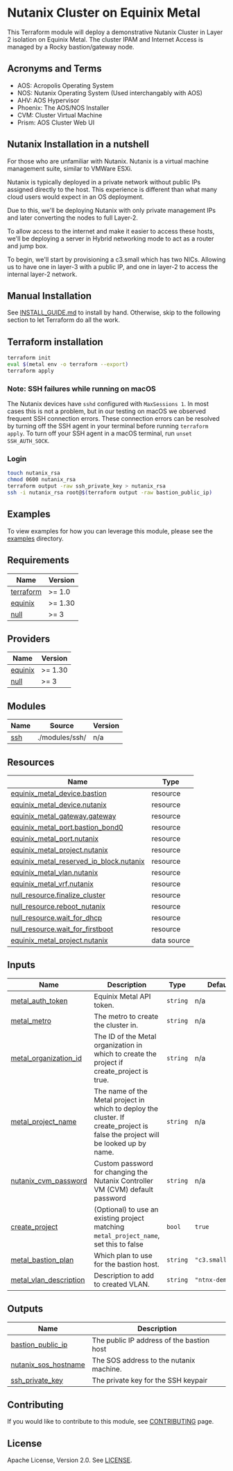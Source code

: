# Nutanix Cluster on Equinix Metal

This Terraform module will deploy a demonstrative Nutanix Cluster in Layer 2 isolation on Equinix Metal. The cluster IPAM and Internet Access is managed by a Rocky bastion/gateway node.

## Acronyms and Terms

* AOS: Acropolis Operating System
* NOS: Nutanix Operating System (Used interchangably with AOS)
* AHV: AOS Hypervisor
* Phoenix: The AOS/NOS Installer
* CVM: Cluster Virtual Machine
* Prism: AOS Cluster Web UI

## Nutanix Installation in a nutshell

For those who are unfamiliar with Nutanix. Nutanix is a virtual machine management suite, similar to VMWare ESXi.

Nutanix is typically deployed in a private network without public IPs assigned directly to the host.
This experience is different than what many cloud users would expect in an OS deployment.

Due to this, we'll be deploying Nutanix with only private management IPs and later converting the nodes to full Layer-2.

To allow access to the internet and make it easier to access these hosts, we'll be deploying a server in Hybrid networking mode to act as a router and jump box.

To begin, we'll start by provisioning a c3.small which has two NICs. Allowing us to have one in layer-3 with a public IP,
and one in layer-2 to access the internal layer-2 network.

## Manual Installation

See [INSTALL_GUIDE.md](INSTALL_GUIDE.md) to install by hand. Otherwise, skip to the following section to let Terraform do all the work.

## Terraform installation

```sh
terraform init
eval $(metal env -o terraform --export)
terraform apply
```

### Note: SSH failures while running on macOS

The Nutanix devices have `sshd` configured with `MaxSessions 1`.  In most cases this is not a problem, but in our testing on macOS we observed frequent SSH connection errors.  These connection errors can be resolved by turning off the SSH agent in your terminal before running `terraform apply`.  To turn off your SSH agent in a macOS terminal, run `unset SSH_AUTH_SOCK`.

### Login

```sh
touch nutanix_rsa
chmod 0600 nutanix_rsa
terraform output -raw ssh_private_key > nutanix_rsa
ssh -i nutanix_rsa root@$(terraform output -raw bastion_public_ip)
```

## Examples

To view examples for how you can leverage this module, please see the [examples](examples/) directory.

<!-- TEMPLATE: The following block has been generated by terraform-docs util: https://github.com/terraform-docs/terraform-docs -->
<!-- BEGIN_TF_DOCS -->
## Requirements

| Name | Version |
|------|---------|
| <a name="requirement_terraform"></a> [terraform](#requirement\_terraform) | >= 1.0 |
| <a name="requirement_equinix"></a> [equinix](#requirement\_equinix) | >= 1.30 |
| <a name="requirement_null"></a> [null](#requirement\_null) | >= 3 |

## Providers

| Name | Version |
|------|---------|
| <a name="provider_equinix"></a> [equinix](#provider\_equinix) | >= 1.30 |
| <a name="provider_null"></a> [null](#provider\_null) | >= 3 |

## Modules

| Name | Source | Version |
|------|--------|---------|
| <a name="module_ssh"></a> [ssh](#module\_ssh) | ./modules/ssh/ | n/a |

## Resources

| Name | Type |
|------|------|
| [equinix_metal_device.bastion](https://registry.terraform.io/providers/equinix/equinix/latest/docs/resources/metal_device) | resource |
| [equinix_metal_device.nutanix](https://registry.terraform.io/providers/equinix/equinix/latest/docs/resources/metal_device) | resource |
| [equinix_metal_gateway.gateway](https://registry.terraform.io/providers/equinix/equinix/latest/docs/resources/metal_gateway) | resource |
| [equinix_metal_port.bastion_bond0](https://registry.terraform.io/providers/equinix/equinix/latest/docs/resources/metal_port) | resource |
| [equinix_metal_port.nutanix](https://registry.terraform.io/providers/equinix/equinix/latest/docs/resources/metal_port) | resource |
| [equinix_metal_project.nutanix](https://registry.terraform.io/providers/equinix/equinix/latest/docs/resources/metal_project) | resource |
| [equinix_metal_reserved_ip_block.nutanix](https://registry.terraform.io/providers/equinix/equinix/latest/docs/resources/metal_reserved_ip_block) | resource |
| [equinix_metal_vlan.nutanix](https://registry.terraform.io/providers/equinix/equinix/latest/docs/resources/metal_vlan) | resource |
| [equinix_metal_vrf.nutanix](https://registry.terraform.io/providers/equinix/equinix/latest/docs/resources/metal_vrf) | resource |
| [null_resource.finalize_cluster](https://registry.terraform.io/providers/hashicorp/null/latest/docs/resources/resource) | resource |
| [null_resource.reboot_nutanix](https://registry.terraform.io/providers/hashicorp/null/latest/docs/resources/resource) | resource |
| [null_resource.wait_for_dhcp](https://registry.terraform.io/providers/hashicorp/null/latest/docs/resources/resource) | resource |
| [null_resource.wait_for_firstboot](https://registry.terraform.io/providers/hashicorp/null/latest/docs/resources/resource) | resource |
| [equinix_metal_project.nutanix](https://registry.terraform.io/providers/equinix/equinix/latest/docs/data-sources/metal_project) | data source |

## Inputs

| Name | Description | Type | Default | Required |
|------|-------------|------|---------|:--------:|
| <a name="input_metal_auth_token"></a> [metal\_auth\_token](#input\_metal\_auth\_token) | Equinix Metal API token. | `string` | n/a | yes |
| <a name="input_metal_metro"></a> [metal\_metro](#input\_metal\_metro) | The metro to create the cluster in. | `string` | n/a | yes |
| <a name="input_metal_organization_id"></a> [metal\_organization\_id](#input\_metal\_organization\_id) | The ID of the Metal organization in which to create the project if create\_project is true. | `string` | n/a | yes |
| <a name="input_metal_project_name"></a> [metal\_project\_name](#input\_metal\_project\_name) | The name of the Metal project in which to deploy the cluster.  If create\_project is false the project will be looked up by name. | `string` | n/a | yes |
| <a name="input_nutanix_cvm_password"></a> [nutanix\_cvm\_password](#input\_nutanix\_cvm\_password) | Custom password for changing the Nutanix Controller VM (CVM) default password | `string` | n/a | yes |
| <a name="input_create_project"></a> [create\_project](#input\_create\_project) | (Optional) to use an existing project matching `metal_project_name`, set this to false | `bool` | `true` | no |
| <a name="input_metal_bastion_plan"></a> [metal\_bastion\_plan](#input\_metal\_bastion\_plan) | Which plan to use for the bastion host. | `string` | `"c3.small.x86"` | no |
| <a name="input_metal_vlan_description"></a> [metal\_vlan\_description](#input\_metal\_vlan\_description) | Description to add to created VLAN. | `string` | `"ntnx-demo"` | no |

## Outputs

| Name | Description |
|------|-------------|
| <a name="output_bastion_public_ip"></a> [bastion\_public\_ip](#output\_bastion\_public\_ip) | The public IP address of the bastion host |
| <a name="output_nutanix_sos_hostname"></a> [nutanix\_sos\_hostname](#output\_nutanix\_sos\_hostname) | The SOS address to the nutanix machine. |
| <a name="output_ssh_private_key"></a> [ssh\_private\_key](#output\_ssh\_private\_key) | The private key for the SSH keypair |
<!-- END_TF_DOCS -->
## Contributing

If you would like to contribute to this module, see [CONTRIBUTING](CONTRIBUTING.md) page.

## License

Apache License, Version 2.0. See [LICENSE](LICENSE).
